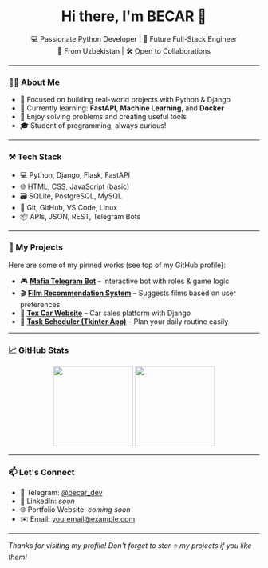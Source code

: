 <h1 align="center">Hi there, I'm BECAR 👋</h1>

<p align="center">
  💻 Passionate Python Developer | 🚀 Future Full-Stack Engineer <br>
  📍 From Uzbekistan | 🛠 Open to Collaborations
</p>

---

### 👨‍💻 About Me

- 🎯 Focused on building real-world projects with Python & Django  
- 🌱 Currently learning: **FastAPI**, **Machine Learning**, and **Docker**  
- 🧩 Enjoy solving problems and creating useful tools  
- 🎓 Student of programming, always curious!

---

### ⚒ Tech Stack

- 💻 Python, Django, Flask, FastAPI  
- 🌐 HTML, CSS, JavaScript (basic)  
- 🗃 SQLite, PostgreSQL, MySQL  
- 🔧 Git, GitHub, VS Code, Linux  
- 📦 APIs, JSON, REST, Telegram Bots

---

### 🚀 My Projects

Here are some of my pinned works (see top of my GitHub profile):

- 🎮 **[Mafia Telegram Bot](https://github.com/becar_dev/mafia-bot)** – Interactive bot with roles & game logic  
- 🎬 **[Film Recommendation System](https://github.com/becar_dev/film-recommendation)** – Suggests films based on user preferences  
- 🚗 **[Tex Car Website](https://github.com/becar_dev/tex-car-website)** – Car sales platform with Django  
- 📅 **[Task Scheduler (Tkinter App)](https://github.com/becar_dev/tkinter-scheduler)** – Plan your daily routine easily

---

### 📈 GitHub Stats

<p align="center">
  <img src="https://github-readme-stats.vercel.app/api?username=becar_dev&show_icons=true&theme=radical" height="160"/>
  <img src="https://github-readme-stats.vercel.app/api/top-langs/?username=becar_dev&layout=compact&theme=radical" height="160"/>
</p>

---

### 📫 Let's Connect

- 📩 Telegram: [@becar_dev](https://t.me/becar_dev)  
- 💼 LinkedIn: *soon*  
- 🌐 Portfolio Website: *coming soon*  
- ✉️ Email: youremail@example.com

---

*Thanks for visiting my profile! Don't forget to star ⭐ my projects if you like them!*
